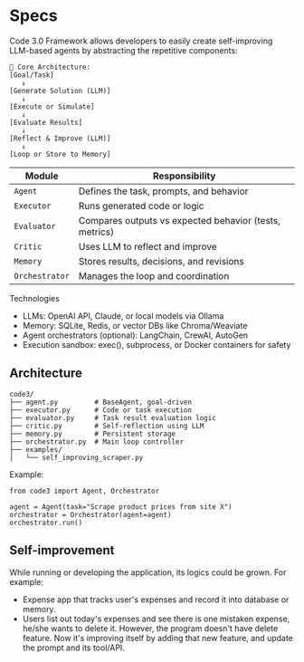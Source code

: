 # Specs
Code 3.0 Framework allows developers to easily create self-improving LLM-based agents by abstracting the repetitive components:
```
🔁 Core Architecture:
[Goal/Task]
   ↓
[Generate Solution (LLM)]
   ↓
[Execute or Simulate]
   ↓
[Evaluate Results]
   ↓
[Reflect & Improve (LLM)]
   ↓
[Loop or Store to Memory]
```

| Module         | Responsibility                                         |
| -------------- | ------------------------------------------------------ |
| `Agent`        | Defines the task, prompts, and behavior                |
| `Executor`     | Runs generated code or logic                           |
| `Evaluator`    | Compares outputs vs expected behavior (tests, metrics) |
| `Critic`       | Uses LLM to reflect and improve                        |
| `Memory`       | Stores results, decisions, and revisions               |
| `Orchestrator` | Manages the loop and coordination                      |

Technologies
- LLMs: OpenAI API, Claude, or local models via Ollama
- Memory: SQLite, Redis, or vector DBs like Chroma/Weaviate
- Agent orchestrators (optional): LangChain, CrewAI, AutoGen
- Execution sandbox: exec(), subprocess, or Docker containers for safety

## Architecture
```
code3/
├── agent.py         # BaseAgent, goal-driven
├── executor.py      # Code or task execution
├── evaluator.py     # Task result evaluation logic
├── critic.py        # Self-reflection using LLM
├── memory.py        # Persistent storage
├── orchestrator.py  # Main loop controller
├── examples/
│   └── self_improving_scraper.py
```

Example:
```
from code3 import Agent, Orchestrator

agent = Agent(task="Scrape product prices from site X")
orchestrator = Orchestrator(agent=agent)
orchestrator.run()
```

## Self-improvement
While running or developing the application, its logics could be grown. For example:
- Expense app that tracks user's expenses and record it into database or memory. 
- Users list out today's expenses and see there is one mistaken expense, he/she wants to delete it. However, the program doesn't have delete feature. Now it's improving itself by adding that new feature, and update the prompt and its tool/API.





